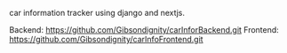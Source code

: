 car information tracker using django and nextjs. 

Backend: https://github.com/Gibsondignity/carInforBackend.git 
Frontend: https://github.com/Gibsondignity/carInfoFrontend.git
